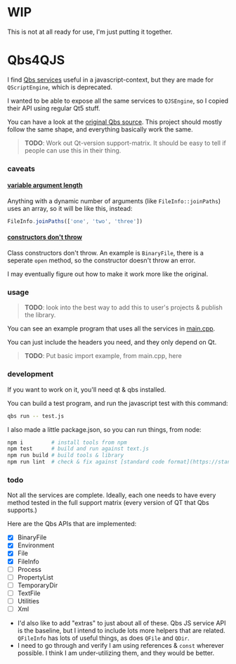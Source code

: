 # WIP

This is not at all ready for use, I'm just putting it together.

# Qbs4QJS

I find [Qbs services](https://doc.qt.io/qbs/list-of-builtin-services.html) useful in a javascript-context, but they are made for `QScriptEngine`, which is deprecated.

I wanted to be able to expose all the same services to `QJSEngine`, so I copied their API using regular Qt5 stuff.

You can have a look at the [original Qbs source](https://code.qt.io/cgit/qbs/qbs.git/tree/src/lib/corelib/jsextensions/). This project should mostly follow the same shape, and everything basically work the same.

> **TODO**: Work out Qt-version support-matrix. It should be easy to tell if people can use this in their thing.

### caveats

#### [variable argument length](https://github.com/konsumer/Qbs4QJS/issues/2)

Anything with a dynamic number of arguments (like `FileInfo::joinPaths`) uses an array, so it will be like this, instead:

```js
FileInfo.joinPaths(['one', 'two', 'three'])
```

#### [constructors don't throw](https://github.com/konsumer/Qbs4QJS/issues/4)

Class constructors don't throw. An example is `BinaryFile`, there is a seperate `open` method, so the constructor doesn't throw an error.


I may eventually figure out how to make it work more like the original.

### usage

> **TODO**: look into the best way to add this to user's projects & publish the library.


You can see an example program that uses all the services in [main.cpp](./main.cpp).

You can just include the headers you need, and they only depend on Qt.


> **TODO**: Put basic import example, from main.cpp, here


### development

If you want to work on it, you'll need qt & qbs installed.

You can build a test program, and run the javascript test with this command:

```sh
qbs run -- test.js
```

I also made a little package.json, so you can run things, from node:

```sh
npm i         # install tools from npm
npm test      # build and run against text.js
npm run build # build tools & library
npm run lint  # check & fix against [standard code format](https://standardjs.com/)
```

### todo

Not all the services are complete. Ideally, each one needs to have every method tested in the full support matrix (every version of QT that Qbs supports.)

Here are the Qbs APIs that are implemented:

- [X] BinaryFile
- [X] Environment
- [X] File
- [X] FileInfo
- [ ] Process
- [ ] PropertyList
- [ ] TemporaryDir
- [ ] TextFile
- [ ] Utilities
- [ ] Xml

* I'd also like to add "extras" to just about all of these. Qbs JS service API is the baseline, but I intend to include lots more helpers that are related. `QFileInfo` has lots of useful things, as does `QFile` and `QDir`.
* I need to go through and verify I am using references & `const` wherever possible. I think I am under-utilizing them, and they would be better.